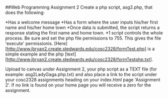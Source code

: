 ##Web Programming Assignment 2
Create a php script, asg2.php, that does the following:

*Has a welcome message
*Has a form where the user inputs his/her first name and his/her home town
*Once data is submitted, the script returns a response stating the first name and home town.
*1 script controls the whole process. Be sure and set the php file permissions to 755. This gives the file 'execute' permissionis.
[Here][http://www.jbryan2.create.stedwards.edu/cosc2328/formTest.php] is a simple example and the php [text][http://www.jbryan2.create.stedwards.edu/cosc2328/formTestphp.txt].

Upload to canvas under Assignment 2, your php script as a TEXT file (for example: asg2LadyGaga.php.txt) and also place a link to the script under your cosc2328 assignments heading on your index.html page 'Assignment 2'. If no link is found on your home page you will receive a zero for the assignment.
